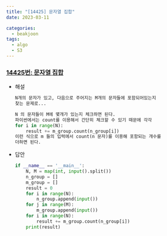 ```yaml
---
title: "[14425] 문자열 집합"
date: 2023-03-11

categories:
  - beakjoon
tags:
  - algo
  - S3
---
```


### [14425번: 문자열 집합](https://www.acmicpc.net/problem/14425)
- 해설
    
    ```python
    N개의 문자가 있고, 다음으로 주어지는 M개의 문자들에 포함되어있는지
    찾는 문제로...
    
    N 의 문자들이 M에 몇개가 있는지 체크하면 된다.
    파이썬에서는 count를 이용해서 간단히 체크할 수 있기 때문에 각각
    for i in range(N):
    	result += m_group.count(n_group[i])
    이런 식으로 m 들의 입력에서 count(n 문자)를 이용해 포함되는 개수를 
    더하면 된다.
    ```
- 답안
    
    ```python
    if __name__ == '__main__':
        N, M = map(int, input().split())
        n_group = []
        m_group = []
        result = 0
        for i in range(N):
            n_group.append(input())
        for j in range(M):
            m_group.append(input())
        for i in range(N):
            result += m_group.count(n_group[i])
        print(result)
    ```
